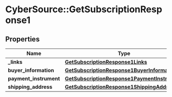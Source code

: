 # CyberSource::GetSubscriptionResponse1

## Properties
Name | Type | Description | Notes
------------ | ------------- | ------------- | -------------
**_links** | [**GetSubscriptionResponse1Links**](GetSubscriptionResponse1Links.md) |  | [optional] 
**buyer_information** | [**GetSubscriptionResponse1BuyerInformation**](GetSubscriptionResponse1BuyerInformation.md) |  | [optional] 
**payment_instrument** | [**GetSubscriptionResponse1PaymentInstrument**](GetSubscriptionResponse1PaymentInstrument.md) |  | [optional] 
**shipping_address** | [**GetSubscriptionResponse1ShippingAddress**](GetSubscriptionResponse1ShippingAddress.md) |  | [optional] 


